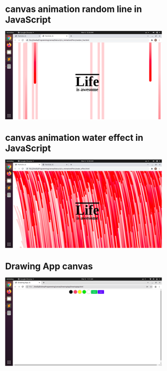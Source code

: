 # canvas animation random line in JavaScript
<img src="https://raw.githubusercontent.com/krishnawaghmode/canvas_demo/main/random_line.png" width="800">

# canvas animation water effect in JavaScript
<img src="https://raw.githubusercontent.com/krishnawaghmode/canvas_demo/main/water_effect.png" width="800">

# Drawing App canvas
<img src="https://raw.githubusercontent.com/krishnawaghmode/canvas_demo/main/DrawingApp.png" width="800">
